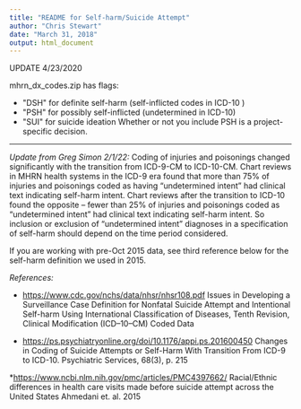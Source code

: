```yaml
---
title: "README for Self-harm/Suicide Attempt"
author: "Chris Stewart"
date: "March 31, 2018"
output: html_document
---
```

UPDATE 4/23/2020

mhrn_dx_codes.zip has flags:
 * "DSH" for definite self-harm (self-inflicted codes in ICD-10 ) 
 * "PSH" for possibly self-inflicted (undetermined in ICD-10)  
 * "SUI" for suicide ideation 
Whether or not you include PSH is a project-specific decision.

---

*Update from Greg Simon 2/1/22:*
Coding of injuries and poisonings changed significantly with the transition from ICD-9-CM to ICD-10-CM.  Chart reviews in MHRN health systems in the ICD-9 era found that more than 75% of injuries and poisonings coded as having “undetermined intent” had clinical text indicating self-harm intent.  Chart reviews after the transition to ICD-10 found the opposite – fewer than 25% of injuries and poisonings coded as “undetermined intent” had clinical text indicating self-harm intent.  So inclusion or exclusion of “undetermined intent” diagnoses in a specification of self-harm should depend on the time period considered.

If you are working with pre-Oct 2015 data, see third reference below for the self-harm definition we used in 2015.


*References:*

* https://www.cdc.gov/nchs/data/nhsr/nhsr108.pdf
Issues in Developing a Surveillance Case Definition for Nonfatal Suicide Attempt and Intentional Self-harm Using International Classification of Diseases, Tenth Revision, Clinical Modification (ICD–10–CM) Coded Data 

* https://ps.psychiatryonline.org/doi/10.1176/appi.ps.201600450
Changes in Coding of Suicide Attempts or Self-Harm With Transition From ICD-9 to ICD-10. Psychiatric Services, 68(3), p. 215

*https://www.ncbi.nlm.nih.gov/pmc/articles/PMC4397662/
Racial/Ethnic differences in health care visits made before suicide attempt across the United States
Ahmedani et. al. 2015

